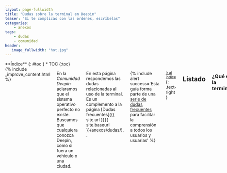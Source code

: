 ```yaml
---
layout: page-fullwidth
title: "Dudas sobre la terminal en Deepin"
teaser: "Si te complicas con las órdenes, escríbelas"
categories:
    - anexos
tags:
    - dudas
    - comunidad
header:
   image_fullwidth: "hot.jpg"
---
```

<div class="row">
<div class="medium-4 medium-push-8 columns" markdown="1">
<div class="panel radius" markdown="1">
**Índice**
{: #toc }
*  TOC
{:toc}
</div>
</div><!-- /.medium-4.columns -->

<div class="medium-8 medium-pull-4 columns" markdown="1">
{% include _improve_content.html %}

En la *Comunidad Deepin* aclaramos que el sistema operativo  perfecto no existe. Buscamos que cualquiera conozca Deepin, como si fuera un vehículo o una ciudad.

En esta página respondemos las dudas relacionadas al uso de la terminal. Es un complemento a la página [Dudas frecuentes]({{ site.url }}{{ site.baseurl }}/anexos/dudas/). .

{% include alert success='Esta guía forma parte de una <a href="/dudas">serie de dudas frecuentes</a> para facilitar la comprensión a todos los usuarios y usuarias' %}

<small markdown="1">[Ir al índice](#toc)</small>
{: .text-right }

## Listado
### ¿Qué es la terminal?
El terminal es un componente básico que funciona al iniciar el sistema operativo. Desde los primeros años es parte importante para realizar tareas. Debido a las limitaciones de la época, este entorno tiene una intefaz basada en letras, símbolos y espacios.

Una de las computadoras que aprovechó este componente fue el [Commondare 64](https://es.wikipedia.org/wiki/Commodore_64). Sin embargo, con la ya avanzada interfaz gráfica (GUI) de los años 2000, la terminal quedó en segundo plano para el usuario común.

<small markdown="1">[Ir al índice](#toc)</small>
{: .text-right }

### ¿Qué es un shell?
Es el intérprete de comandos, una especie de programa que se ejecuta con órdenes. No confundir con las aplicaciones gráficas.

Algunos shells vienen integrados en Deepin, otros requieren ser instalados desde los respositorios, `sudo apt install [nombre del shell]`.

<small markdown="1">[Ir al índice](#toc)</small>
{: .text-right }

### ¿La terminal te hace inteligente?
No, y deberíamos responderlo... Algunas películas o producciones de ficción estereotiparon el uso de la terminal. Por ejemplo, [Jonny Lee Miller y Angelina Jolie en Hackers](https://en.wikipedia.org/wiki/Hackers_(film)).

<small markdown="1">[Ir al índice](#toc)</small>
{: .text-right }

### ¿Los comandos de la terminal son las mismas con las de Windows?
No. Si has usado "Símbolo de sistema" en Windows, las órdenes tienen algunas diferencias. SI piensas dar una orden a una shell tendrás que escribir `help` para conocer el listado de órdenes de un shell.

<small markdown="1">[Ir al índice](#toc)</small>
{: .text-right }

### ¿Qué es sudo?
Es un juego de palabras relacionadas a "Superuser Do". Permite ejecutar con superpermisos. Se debe anteponer `sudo` antes de la frase:

{% include alert terminal='sudo apt update' %}

No estás obligado al ejecutar algunas shells para ver archivos, por ejemplo. Sin embargo, debes tener cuidado al realizar actividades críticas, como configurar el sistema operativo.

Fuente: [Element2048](https://element2048.wordpress.com/2007/02/12/el-comando-su-sudo-y-root/)

<small markdown="1">[Ir al índice](#toc)</small>
{: .text-right }

## Ejemplos
Estos son algunos comandos que puedes descubrir. En estos casos, no necesitas escribir "sudo", o sea pedir permisos de administrador.

### Ver un tren corriendo
LLámalo tu primer Hola mundo. Primero asegúrate tener instalado el paquete "sl" (`sudo apt install sl`) y realiza tu primera orden:

{% include alert terminal='sl' %}

### Mostrar detalles del sistema
Para mostrar los detalles del equipo sin recurrir a otros programas necesitarás el shell ´inxi´ para ejecutar este comando:

{% include alert terminal='inxi -Fx' %}

### Mostrar aplicaciones más pesadas
Del shell `debian-goodies` podrás saber las 15 aplicaciones que más quitan espacio en el disco. Aquí usamos dos comandos, mostados con guión:

{% include alert terminal='dpigs -n15 -H' %}

### Ver listado de archivos
De la página [Abrir archivos y montar unidades desde la terminal]({{ site.url }}{{ site.baseurl }}/tips/archivos-terminal/). Un detalle, para subir o abrir una carpeta usamos `cd`.

{% include alert terminal='ls -l' %}

### Manual de tal shell
¡Muy útil! Para conocer qué hace determinado shell usamos `man`. ¿Quieres saber como funciona y cuáles son sus posibilidades? Por ejemplo, para conocer `cd`, un alternativa temporal al gestor de archivos.

{% include alert terminal='man cd' %}

### Actualizar el equipo
Del anexo [Actualizar con la terminal]({{ site.url }}{{ site.baseurl }}/anexos/actualizar-terminal/).

{% include alert terminal='apt update' %}

## Seguimos creciendo
Si aún no encuentras tu pregunta, usa el [Buscador]({{ site.url }}{{ site.baseurl }}/search/).

No olvides que estamos en [en Github](https://github.com/comunidad-deepin/comunidad-deepin.github.io).

<small markdown="1">[Ir al índice](#toc)</small>
{: .text-right }

{% include _improve_content.html %}

</div><!-- /.medium-8.columns -->
</div><!-- /.row -->
